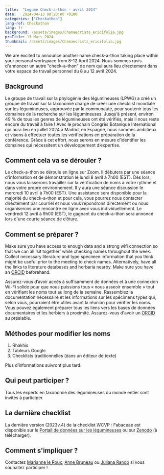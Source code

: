 ```yaml
---
title:  "Legume Check-a-thon - avril 2024"
date:   2024-04-13 08:20:00 +0100
categories: ["Checkathon"]
lang-ref: Checkathon
lang: fr
background: /assets/images/Chamaecrista_ericifolia.jpg
preTitle: 13 Mars 2024
thumbnail: /assets/images/Chamaecrista_ericifolia.jpg
---
```


We are excited to announce another name check-a-thon taking place within your personal workspace from 8-12 April 2024.
Nous sommes ravis d'annoncer un autre "check-a-thon" de nom qui aura lieu directement dans votre espace de travail personnel du 8 au 12 avril 2024.

## Background
 
Le groupe de travail sur la phylogénie des légumineuses (LPWG) a créé un groupe de travail sur la taxonomie chargé de créer une checklist mondiale sur les légumineuses, approuvée par la communauté, pour soutenir tous les domaines de la recherche sur les légumineuses. Jusqu’à présent, environ 49 % de tous les genres de légumineuses ont été vérifiés, mais il nous reste encore du travail à faire ! Avec le prochain Congrès Botanique International qui aura lieu en juillet 2024 à Madrid, en Espagne, nous sommes ambitieux et visons à effectuer toutes les vérifications en préparation de la conférence. Grâce à cet effort, nous serons en mesure d’identifier les domaines qui nécessitent un développement d’expertise.

## Comment cela va se dérouler ?
 
Le check-a-thon se déroule en ligne sur Zoom. Il débutera par une séance d'information et de démonstration le lundi 8 avril à 7h00 (EST). Dès lors, nous vous laisserons travailler sur la vérification de noms à votre rythme et dans votre propre environnement. Il y aura une séance discussion le mercredi 10 avril à 7h00 (EST). Une assistance sera disponible pour la majorité du check-a-thon et pour cela, vous pourrez nous contacter directement par courriel et nous vous répondrons directement ou nous organiserons une rencontre en ligne avec vous individuellement. Le vendredi 12 avril à 9h00 (EST), le gagnant du check-a-thon sera annoncé lors d'une courte séance de clôture.

## Comment se préparer ?

Make sure you have access to enough data and a strong wifi connection so that we can all ‘sit together’ while checking names throughout the week. Collect necessary literature and type specimen information that you think might be useful prior to the meeting to check names. Alternatively, have all the links to literature databases and herbaria nearby. Make sure you have an [ORCID](https://orcid.org/register) beforehand.  

Assurez-vous d’avoir accès à suffisamment de données et à une connexion Wi-Fi solide pour que nous puissions tous « nous asseoir ensemble » tout en vérifiant les noms tout au long de la semaine. Rassemblez la documentation nécessaire et les informations sur les spécimens types qui, selon vous, pourraient être utiles avant la réunion pour vérifier les noms. Vous pouvez également préparer tous les liens vers les bases de données documentaires et les herbiers à proximité. Assurez-vous d'avoir un [ORCID](https://orcid.org/register) au préalable.

## Méthodes pour modifier les noms

 1.	Rhakhis
 2. Tableurs Google
 3. Checklists traditionnelles (dans un éditeur de texte)

Plus d’informations suivront plus tard.  

## Qui peut participer ?

Tous les experts en taxonomie des légumineuses du monde entier sont invités à participer.  

## La dernière checklist

La dernière version (2023v.4) de la checklist WCVP : Fabaceae est disponible sur le [Portail de données sur les légumineuses](https://www.legumedata.org/taxonomy/search) ou sur [Zenodo](https://doi.org/10.5281/zenodo.8300299) (à télécharger). 

## Comment s'impliquer ?

Contactez [Marianne le Roux](mailto:m.leroux@sanbi.org.za), [Anne Bruneau](mailto:anne.bruneau@umontreal.ca) ou [Juliana Rando](mailto:juliana.rando@ufob.edu.br) si vous souhaitez participer !  

